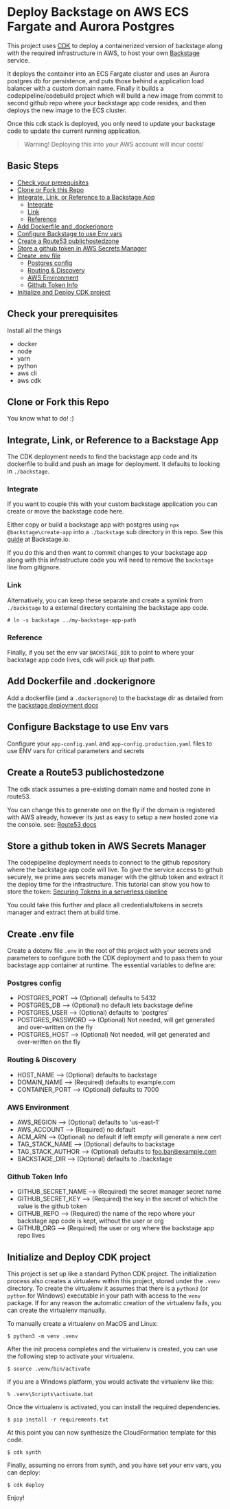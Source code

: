 
<!-- omit in toc -->
# Deploy Backstage on AWS ECS Fargate and Aurora Postgres
This project uses [CDK](https://docs.aws.amazon.com/cdk/latest/guide/home.html) to deploy a containerized version of backstage along with the required infrastructure in AWS, to host your own [Backstage](https://backstage.io) service.

It deploys the container into an ECS Fargate cluster and uses an Aurora postgres db for persistence, and puts those behind a application load balancer with a custom domain name.
Finally it builds a codepipeline/codebuild project which will build a new image from commit to second github repo where your backstage app code resides, and then deploys the new image to the ECS cluster. 

Once this cdk stack is deployed, you only need to update your backstage code to update the current running application. 

> Warning! Deploying this into your AWS account will incur costs! 

<!-- omit in toc -->
## Basic Steps

- [Check your prerequisites](#check-your-prerequisites)
- [Clone or Fork this Repo](#clone-or-fork-this-repo)
- [Integrate, Link, or Reference to a Backstage App](#integrate-link-or-reference-to-a-backstage-app)
  - [Integrate](#integrate)
  - [Link](#link)
  - [Reference](#reference)
- [Add Dockerfile and .dockerignore](#add-dockerfile-and-dockerignore)
- [Configure Backstage to use Env vars](#configure-backstage-to-use-env-vars)
- [Create a Route53 publichostedzone](#create-a-route53-publichostedzone)
- [Store a github token in AWS Secrets Manager](#store-a-github-token-in-aws-secrets-manager)
- [Create .env file](#create-env-file)
  - [Postgres config](#postgres-config)
  - [Routing & Discovery](#routing--discovery)
  - [AWS Environment](#aws-environment)
  - [Github Token Info](#github-token-info)
- [Initialize and Deploy CDK project](#initialize-and-deploy-cdk-project)

## Check your prerequisites
Install all the things

- docker
- node 
- yarn
- python
- aws cli
- aws cdk

## Clone or Fork this Repo
You know what to do! :)


## Integrate, Link, or Reference to a Backstage App
The CDK deployment needs to find the backstage app code and its dockerfile to build and push an image for deployment. It defaults to looking in `./backstage`. 

### Integrate
If you want to couple this with your custom backstage application you can create or move the backstage code here.

Either copy or build a backstage app with postgres using `npx @backstage\create-app` into a `./backstage` sub directory in this repo. See this [guide]() at Backstage.io.

If you do this and then want to commit changes to your backstage app along with this infrastructure code you will need to remove the `backstage` line from gitignore.  

### Link
Alternatively, you can keep these separate and create a symlink from `./backstage` to a external directory containing the backstage app code.  
```
# ln -s backstage ../my-backstage-app-path 
```

### Reference
Finally, if you set the env var `BACKSTAGE_DIR` to point to where your backstage app code lives, cdk will pick up that path.


## Add Dockerfile and .dockerignore
Add a dockerfile (and a `.dockerignore`) to the backstage dir as detailed from the [backstage deployment docs](https://backstage.io/docs/getting-started/deployment-other#docker) 


## Configure Backstage to use Env vars
Configure your `app-config.yaml` and `app-config.production.yaml` files to use ENV vars for critical parameters and secrets

## Create a Route53 publichostedzone
The cdk stack assumes a pre-existing domain name and hosted zone in route53.

You can change this to generate one on the fly if the domain is registered with AWS already, however its just as easy to setup a new hosted zone via the console. see: [Route53 docs](https://docs.aws.amazon.com/Route53/latest/DeveloperGuide/Welcome.html)

## Store a github token in AWS Secrets Manager
The codepipeline deployment needs to connect to the github repository where the backstage app code will live.
To give the service access to github securely, we prime aws secrets manager with the github token and extract it the deploy time for the infrastructure. 
This tutorial can show you how to store the token: [Securing Tokens in a serverless pipeline](https://eoins.medium.com/securing-github-tokens-in-a-serverless-codepipeline-dc3a24ddc356)

You could take this further and place all credentials/tokens in secrets manager and extract them at build time. 

## Create .env file
Create a dotenv file `.env` in the root of this project with your secrets and parameters to configure both the CDK deployment and to pass them to your backstage app container at runtime.
The essential variables to define are:

### Postgres config
- POSTGRES_PORT --> (Optional) defaults to 5432
- POSTGRES_DB --> (Optional) no default lets backstage define
- POSTGRES_USER --> (Optional) defaults to 'postgres'
- POSTGRES_PASSWORD --> (Optional) Not needed, will get generated and over-written on the fly
- POSTGRES_HOST --> (Optional) Not needed, will get generated and over-written on the fly

### Routing & Discovery
- HOST_NAME --> (Optional) defaults to backstage
- DOMAIN_NAME --> (Required) defaults to example.com
- CONTAINER_PORT --> (Optional) defaults to 7000

### AWS Environment
- AWS_REGION --> (Optional) defaults to 'us-east-1'
- AWS_ACCOUNT --> (Required) no default
- ACM_ARN --> (Optional) no default if left empty will generate a new cert
- TAG_STACK_NAME --> (Optional) defaults to backstage
- TAG_STACK_AUTHOR --> (Optional) defaults to foo.bar@example.com
- BACKSTAGE_DIR --> (Optional) defaults to ./backstage

### Github Token Info
- GITHUB_SECRET_NAME --> (Required) the secret manager secret name
- GITHUB_SECRET_KEY --> (Required) the key in the secret of which the value is the github token
- GITHUB_REPO --> (Required) the name of the repo where your backstage app code is kept, without the user or org
- GITHUB_ORG --> (Required) the user or org where the backstage app repo lives




## Initialize and Deploy CDK project
This project is set up like a standard Python CDK project.  The initialization
process also creates a virtualenv within this project, stored under the `.venv`
directory.  To create the virtualenv it assumes that there is a `python3`
(or `python` for Windows) executable in your path with access to the `venv`
package. If for any reason the automatic creation of the virtualenv fails,
you can create the virtualenv manually.

To manually create a virtualenv on MacOS and Linux:

```
$ python3 -m venv .venv
```

After the init process completes and the virtualenv is created, you can use the following
step to activate your virtualenv.

```
$ source .venv/bin/activate
```

If you are a Windows platform, you would activate the virtualenv like this:

```
% .venv\Scripts\activate.bat
```

Once the virtualenv is activated, you can install the required dependencies.

```
$ pip install -r requirements.txt
```

At this point you can now synthesize the CloudFormation template for this code.

```
$ cdk synth
```
Finally, assuming no errors from synth, and you have set your env vars, you can deploy:

```
$ cdk deploy
```

Enjoy!
